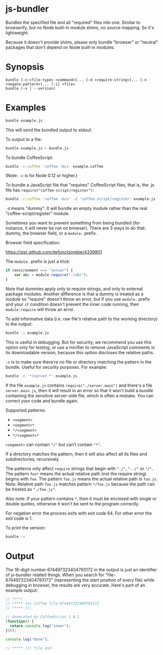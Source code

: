 # js-bundler

Bundles the specified file and all "required" files into one. Similar to browserify, but no Node built-in module shims, no source mapping. So it's lightweight.

Because it doesn't provide shims, please only bundle "browser" or "neutral" packages that don't depend on Node built-in modules.

# Synopsis

```
bundle [-c:<file-type> <command>]... [-d <require-string>]... [-n <negate-pattern>]... [-i] <file>
bundle (-v | --version)
```

# Examples

```bash
bundle example.js
```

This will send the bundled output to stdout.

To output to a file:

```bash
bundle example.js > bundle.js
```

To bundle CoffeeScript:

```bash
bundle -c:coffee 'coffee -bcs' example.coffee
```

(Note: `-c` is for Node 0.12 or higher.)

To bundle a JavaScript file that "requires" CoffeeScript files, that is, the .js file has `require("coffee-script/register")`:

```bash
bundle -c:coffee 'coffee -bcs' -d 'coffee-script/register' example.js
```

`-d` means "dummy". It will bundle an empty module rather than the real "coffee-script/register" module.

Sometimes you want to prevent something from being bundled (for instance, it will never be run on browser). There are 3 ways to do that: dummy, the browser field, or a `module.` prefix.

Browser field specification:

https://gist.github.com/defunctzombie/4339901

The `module.` prefix is just a trick:

```javascript
if (environment === "server") {
    var abc = module.require("./abc");
}
```

Note that dummies apply only to require strings, and only to external package modules. Another difference is that a dummy is treated as a module so "require" doesn't throw an error, but if you use `module.` prefix and your `if` condition doesn't prevent the inner code running, then `module.require` will throw an error.

To add informative data (i.e. raw file's relative path to the working directory) to the output:

```bash
bundle -i example.js
```

This is useful in debugging. But for security, we recommend you use this option only for testing, or use a minifier to remove JavaScript comments in its downloadable version, because this option discloses the relative paths.

`-n` is to make sure there're no file or directory matching the pattern in the bundle. Useful for security purposes. For example:

```bash
bundle -n '*/server.*' example.js
```

If the file `example.js` contains `require("./server.main")` and there's a file `server.main.js`, then it will result in an error so that it won't build a bundle containing the sensitive server-side file, which is often a mistake. You can correct your code and bundle again.

Supported patterns:

- `<segment>`
- `<segment>*`
- `*/<segment>`
- `*/<segment>*`

`<segment>` can contain `"/"` but can't contain `"*"`.

If a directory matches the pattern, then it will also affect all its files and subdirectories, recursively.

The patterns only affect `require` strings that begin with `"./"`, `"../"` or `"/"`. The pattern `foo*` means the actual relative path (not the require string) begins with `foo`. The pattern `foo.js` means the actual relative path is `foo.js`. Note: Relative path `foo.js` matches pattern `*/foo.js` because the path can be treated as `"./foo.js"`.

Also note: If your pattern contains `*`, then it must be enclosed with single or double quotes, otherwise it won't be sent to the program correctly.

For negation error the process exits with exit code 64. For other error the exit code is 1.

To print the version:

```bash
bundle -v
```

# Output

The 18-digit number 674497323404793172 in the output is just an identifier of js-bundler related things. When you search for "file-674497323404793172" (representing the start position of every file) while debugging in browser, the results are very accurate. Here's part of an example output:

```javascript
// *****
// ***** sss.coffee file-674497323404793172
// ***** (((

// Generated by CoffeeScript 1.9.1
(function() {
  return console.log("inner");
})();

console.log("done");

// ***** ))) file end
```

